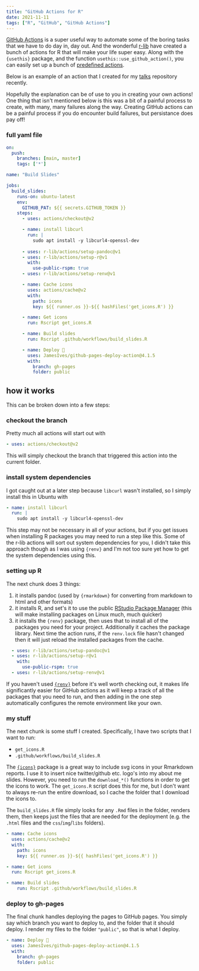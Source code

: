 ```yaml
---
title: "GitHub Actions for R"
date: 2021-11-11
tags: ["R", "GitHub", "GitHub Actions"]
---
```


[GitHub Actions](https://github.com/features/actions) is a super useful way to automate some of the boring tasks that
we have to do day in, day out. And the wonderful [r-lib](https://github.com/r-lib) have created a bunch of actions for
R that will make your life super easy. Along with the `{usethis}` package, and the function
`usethis::use_github_action()`, you can easily set up a bunch of
[predefined actions](https://github.com/r-lib/actions/tree/master/examples).

Below is an example of an action that I created for my [talks](https://github.com/tomjemmett/talks) repository recently.

Hopefully the explanation can be of use to you in creating your own actions! One thing that isn't mentioned below is
this was a bit of a painful process to create, with many, many failures along the way. Creating GitHub actions can be a
painful process if you do encounter build failures, but persistance does pay off!

### full yaml file

``` yaml
on:
  push:
    branches: [main, master]
    tags: ['*']

name: "Build Slides"

jobs:
  build_slides:
    runs-on: ubuntu-latest
    env:
      GITHUB_PAT: ${{ secrets.GITHUB_TOKEN }}
    steps:
      - uses: actions/checkout@v2

      - name: install libcurl
        run: |
          sudo apt install -y libcurl4-openssl-dev
          
      - uses: r-lib/actions/setup-pandoc@v1
      - uses: r-lib/actions/setup-r@v1
        with:
          use-public-rspm: true
      - uses: r-lib/actions/setup-renv@v1

      - name: Cache icons
        uses: actions/cache@v2
        with:
          path: icons
          key: ${{ runner.os }}-${{ hashFiles('get_icons.R') }}

      - name: Get icons
        run: Rscript get_icons.R

      - name: Build slides
        run: Rscript .github/workflows/build_slides.R

      - name: Deploy 🚀
        uses: JamesIves/github-pages-deploy-action@4.1.5
        with:
          branch: gh-pages
          folder: public
```

## how it works

This can be broken down into a few steps:

### checkout the branch

Pretty much all actions will start out with

``` yaml
- uses: actions/checkout@v2
```

This will simply checkout the branch that triggered this action into the current folder.

### install system dependencies

I got caught out at a later step because `libcurl` wasn't installed, so I simply install this in Ubuntu with

``` yaml
- name: install libcurl
  run: |
    sudo apt install -y libcurl4-openssl-dev
```

This step may not be necessary in all of your actions, but if you get issues when installing R packages you may need
to run a step like this. Some of the r-lib actions will sort out system dependencies for you, I didn't take this
approach though as I was using `{renv}` and I'm not too sure yet how to get the system dependencies using this.

### setting up R

The next chunk does 3 things:

1) it installs pandoc (used by `{rmarkdown}` for converting from markdown to html and other formats)
2) it installs R, and set's it to use the public [RStudio Package Manager](https://packagemanager.rstudio.com/client/)
(this will make installing packages on Linux much, much quicker)
3) it installs the `{renv}` package, then uses that to install all of the packages you need for your project.
Additionally it caches the package library. Next time the action runs, if the `renv.lock` file hasn't changed then it
will just reload the installed packages from the cache.

``` yaml
  - uses: r-lib/actions/setup-pandoc@v1
  - uses: r-lib/actions/setup-r@v1
    with:
      use-public-rspm: true
  - uses: r-lib/actions/setup-renv@v1
```

If you haven't used [`{renv}`](https://github.com/rstudio/renv) before it's well worth checking out, it makes life
significantly easier for GitHub actions as it will keep a track of all the packages that you need to run, and then
adding in the one step automatically configures the remote environment like your own.

### my stuff

The next chunk is some stuff I created. Specifically, I have two scripts that I want to run:

* `get_icons.R`
* `.github/workflows/build_slides.R`

The [`{icons}`](https://github.com/mitchelloharawild/icons) package is a great way to include svg icons in your
Rmarkdown reports. I use it to insert nice twitter/github etc. logo's into my about me slides. However, you need to
run the `download_*()` functions in order to get the icons to work. The `get_icons.R` script does this for me, but I
don't want to always re-run the entire download, so I cache the folder that I download the icons to.

The `build_slides.R` file simply looks for any `.Rmd` files in the folder, renders them, then keeps just the files that
are needed for the deployment (e.g. the `.html` files and the `css`/`img`/`libs` folders).

``` yaml
- name: Cache icons
  uses: actions/cache@v2
  with:
    path: icons
    key: ${{ runner.os }}-${{ hashFiles('get_icons.R') }}

- name: Get icons
  run: Rscript get_icons.R

- name: Build slides
    run: Rscript .github/workflows/build_slides.R
```

### deploy to gh-pages

The final chunk handles deploying the pages to GitHub pages. You simply say which branch you want to deploy to, and the
folder that it should deploy. I render my files to the folder `"public"`, so that is what I deploy.

``` yaml
- name: Deploy 🚀
  uses: JamesIves/github-pages-deploy-action@4.1.5
  with:
    branch: gh-pages
    folder: public
```
